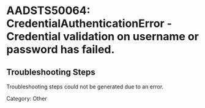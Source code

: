 # AADSTS50064: CredentialAuthenticationError - Credential validation on username or password has failed.


## Troubleshooting Steps
Troubleshooting steps could not be generated due to an error.

Category: Other